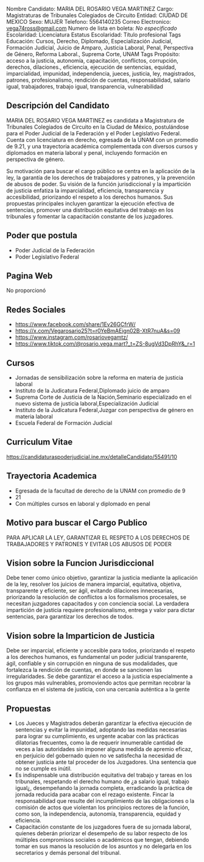Nombre Candidato: MARIA DEL ROSARIO VEGA MARTINEZ
Cargo: Magistraturas de Tribunales Colegiados de Circuito
Entidad: CIUDAD DE MEXICO
Sexo: MUJER
Telefono: 5564140235
Correo Electronico: vega74ross@gmail.com
Numero de lista en boleta: *No especificado*
Escolaridad: Licenciatura
Estatus Escolaridad: Título profesional
Tags Educación: Cursos, Derecho, Diplomado, Especialización Judicial, Formación Judicial, Juicio de Amparo, Justicia Laboral, Penal, Perspectiva de Género, Reforma Laboral., Suprema Corte, UNAM
Tags Propósito: acceso a la justicia, autonomía, capacitación, conflictos, corrupción, derechos, dilaciones., eficiencia, ejecución de sentencias, equidad, imparcialidad, impunidad, independencia, jueces, justicia, ley, magistrados, patrones, profesionalismo, rendición de cuentas, responsabilidad, salario igual, trabajadores, trabajo igual, transparencia, vulnerabilidad


## Descripción del Candidato 

MARIA DEL ROSARIO VEGA MARTINEZ es candidata a Magistratura de Tribunales Colegiados de Circuito en la Ciudad de México, postulándose para el Poder Judicial de la Federación y el Poder Legislativo Federal. Cuenta con licenciatura en derecho, egresada de la UNAM con un promedio de 9.21, y una trayectoria académica complementada con diversos cursos y diplomados en materia laboral y penal, incluyendo formación en perspectiva de género.

Su motivación para buscar el cargo público se centra en la aplicación de la ley, la garantía de los derechos de trabajadores y patrones, y la prevención de abusos de poder. Su visión de la función jurisdiccional y la impartición de justicia enfatiza la imparcialidad, eficiencia, transparencia y accesibilidad, priorizando el respeto a los derechos humanos. Sus propuestas principales incluyen garantizar la ejecución efectiva de sentencias, promover una distribución equitativa del trabajo en los tribunales y fomentar la capacitación constante de los juzgadores.


## Poder que postula

- Poder Judicial de la Federación
- Poder Legislativo Federal


## Pagina Web

No proporcionó


## Redes Sociales

- https://www.facebook.com/share/1Ev26GCfrW/
- https://x.com/Vegarosario25?t=r0YeBmAEign02B-XtR7nuA&s=09
- https://www.instagram.com/rosariovegamtz/
- https://www.tiktok.com/@rosario.vega.mart?_t=ZS-8ugVd3DpRhY&_r=1


## Cursos

- Jornadas de sensibilización sobre la reforma en materia de justicia laboral
- Instituto de la Judicatura Federal,Diplomado juicio de amparo
- Suprema Corte de Justicia de la Nación,Seminario especializado en el nuevo sistema de justicia laboral,Especialización Judicial
- Instituto de la Judicatura Federal,Juzgar con perspectiva de género en materia laboral
- Escuela Federal de Formación Judicial


## Curriculum Vitae

https://candidaturaspoderjudicial.ine.mx/detalleCandidato/55491/10


## Trayectoria Academica

- Egresada de la facultad de derecho de la UNAM con promedio de 9
- 21
- Con múltiples cursos en laboral y diplomado en penal


## Motivo para buscar el Cargo Publico

PARA APLICAR LA LEY, GARANTIZAR EL RESPETO A LOS DERECHOS DE TRABAJADORES Y PATRONES Y EVITAR LOS ABUSOS DE PODER


## Vision sobre la Funcion Jurisdiccional

Debe tener como único objetivo, garantizar la justicia mediante la aplicación de la ley, resolver los juicios de manera imparcial, equitativa, objetiva, transparente y eficiente, ser ágil, evitando dilaciones innecesarias, priorizando la resolución de conflictos a los formalismos procesales, se necesitan juzgadores capacitados y con conciencia social. La verdadera impartición de justicia requiere profesionalismo, entrega y valor para dictar sentencias, para garantizar los derechos de todos.


## Vision sobre la Imparticion de Justicia

Debe ser imparcial, eficiente y accesible para todos, priorizando el respeto a los derechos humanos, es fundamental un poder judicial transparente, ágil, confiable y sin corrupción en ninguna de sus modalidades, que fortalezca la rendición de cuentas, en donde se sancionen las irregularidades. Se debe garantizar el acceso a la justicia especialmente a los grupos más vulnerables, promoviendo actos que permitan recobrar la confianza en el sistema de justicia, con una cercanía auténtica a la gente


## Propuestas

- Los Jueces y Magistrados deberán garantizar la efectiva ejecución de sentencias y evitar la impunidad, adoptando las medidas necesarias para lograr su cumplimiento, es urgente acabar con las prácticas dilatorias frecuentes, como la de requerir innumerable cantidad de veces a las autoridades sin imponer alguna medida de apremio eficaz, en perjuicio del gobernado quien no ve satisfecha la necesidad de obtener justicia ante tal proceder de los Juzgadores. Una sentencia que no se cumple es inútil.
- Es indispensable una distribución equitativa del trabajo y tareas en los tribunales, respetando el derecho humano de ¿a salario igual, trabajo igual¿, desempeñando la jornada completa, erradicando la práctica de jornada reducida para acabar con el rezago existente. Fincar la responsabilidad que resulte del incumplimiento de las obligaciones o la comisión de actos que violentan los principios rectores de la función, como son, la independencia, autonomía, transparencia, equidad y eficiencia.
- Capacitación constante de los juzgadores fuera de su jornada laboral, quienes deberán priorizar el desempeño de su labor respecto de los múltiples compromisos sociales o académicos que tengan, debiendo tomar en sus manos la resolución de los asuntos y no delegarla en los secretarios y demás personal del tribunal.

